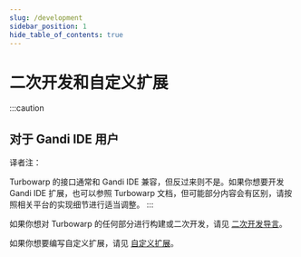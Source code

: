 ```yaml
---
slug: /development
sidebar_position: 1
hide_table_of_contents: true
---
```


# 二次开发和自定义扩展

:::caution
## 对于 Gandi IDE 用户
译者注：

Turbowarp 的接口通常和 Gandi IDE 兼容，但反过来则不是。如果你想要开发 Gandi IDE 扩展，也可以参照 Turbowarp 文档，但可能部分内容会有区别，请按照相关平台的实现细节进行适当调整。
:::

如果你想对 Turbowarp 的任何部分进行构建或二次开发，请见 [二次开发导言](./getting-started.md)。

如果你想要编写自定义扩展，请见 [自定义扩展](./extensions/introduction.md)。
